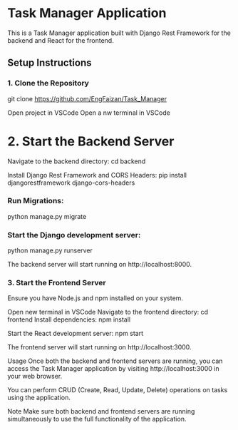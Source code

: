 # Task Manager Application

This is a Task Manager application built with Django Rest Framework for the backend and React for the frontend.

## Setup Instructions

### 1. Clone the Repository

git clone https://github.com/EngFaizan/Task_Manager

Open project in VSCode
Open a nw terminal in VSCode

# 2. Start the Backend Server

Navigate to the backend directory: cd backend

Install Django Rest Framework and CORS Headers:
pip install djangorestframework django-cors-headers

### Run Migrations:
python manage.py migrate

### Start the Django development server:
python manage.py runserver

The backend server will start running on http://localhost:8000.

### 3. Start the Frontend Server
Ensure you have Node.js and npm installed on your system.

Open new terminal in VSCode
Navigate to the frontend directory: cd frontend
Install dependencies:
npm install

Start the React development server:
npm start

The frontend server will start running on http://localhost:3000.

Usage
Once both the backend and frontend servers are running, you can access the Task Manager application by visiting http://localhost:3000 in your web browser.

You can perform CRUD (Create, Read, Update, Delete) operations on tasks using the application.

Note
Make sure both backend and frontend servers are running simultaneously to use the full functionality of the application.
